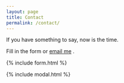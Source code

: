 ```yaml
---
layout: page
title: Contact
permalink: /contact/
---
```


If you have something to say, now is the time.

Fill in the form or [email me](mailto:cassio.roos@gmail.com) .

{% include form.html %}

{% include modal.html %}
